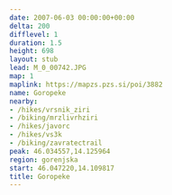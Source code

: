 ```yaml
---
date: 2007-06-03 00:00:00+00:00
delta: 200
difflevel: 1
duration: 1.5
height: 698
layout: stub
lead: M_0_00742.JPG
map: 1
maplink: https://mapzs.pzs.si/poi/3882
name: Goropeke
nearby:
- /hikes/vrsnik_ziri
- /biking/mrzlivrhziri
- /hikes/javorc
- /hikes/vs3k
- /biking/zavratectrail
peak: 46.034557,14.125964
region: gorenjska
start: 46.047220,14.109817
title: Goropeke
---
```

